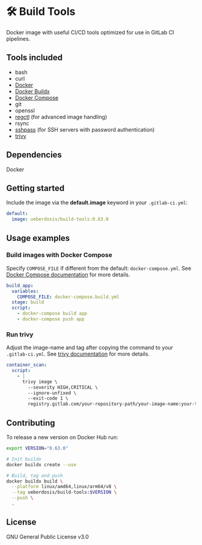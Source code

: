 # 🛠️ Build Tools

Docker image with useful CI/CD tools optimized for use in GitLab CI pipelines.

## Tools included

- bash
- curl
- [Docker](https://docs.docker.com/engine/reference/commandline/cli/)
- [Docker Buildx](https://docs.docker.com/build/architecture/#buildx)
- [Docker Compose](https://docs.docker.com/get-started/08_using_compose/)
- git
- openssl
- [regctl](https://github.com/regclient/regclient) (for advanced image handling)
- rsync
- [sshpass](https://www.redhat.com/sysadmin/ssh-automation-sshpass) (for SSH servers with password authentication)
- [trivy](https://aquasecurity.github.io/trivy/v0.45/)

## Dependencies

Docker

## Getting started

Include the image via the **default.image** keyword in your `.gitlab-ci.yml`:

```yaml
default:
  image: ueberdosis/build-tools:0.63.0
```

## Usage examples

### Build images with Docker Compose

Specify `COMPOSE_FILE` if different from the default: `docker-compose.yml`. See [Docker Compose documentation](https://docs.docker.com/compose/compose-file/build/) for more details.

```yaml
build_app:
  variables:
    COMPOSE_FILE: docker-compose.build.yml
  stage: build
  script:
    - docker-compose build app
    - docker-compose push app
```

### Run trivy

Adjust the image-name and tag after copying the command to your `.gitlab-ci.yml`. See [trivy documentation](https://aquasecurity.github.io/trivy/v0.45/docs/target/container_image/) for more details.

```yaml
container_scan:
  script:
    - |
      trivy image \
        --severity HIGH,CRITICAL \
        --ignore-unfixed \
        --exit-code 1 \
        registry.gitlab.com/your-repository-path/your-image-name:your-tag
```

## Contributing

To release a new version on Docker Hub run:

```bash
export VERSION="0.63.0"

# Init buildx
docker buildx create --use

# Build, tag and push
docker buildx build \
  --platform linux/amd64,linux/arm64/v8 \
  --tag ueberdosis/build-tools:$VERSION \
  --push \
  .
```

## License

GNU General Public License v3.0
